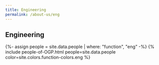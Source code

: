 ```yaml
---
title: Engineering
permalink: /about-us/eng
---
```


## **Engineering**

{%- assign people = site.data.people | where: "function", "eng" -%}
{% include people-of-OGP.html people=site.data.people color=site.colors.function-colors.eng %}

